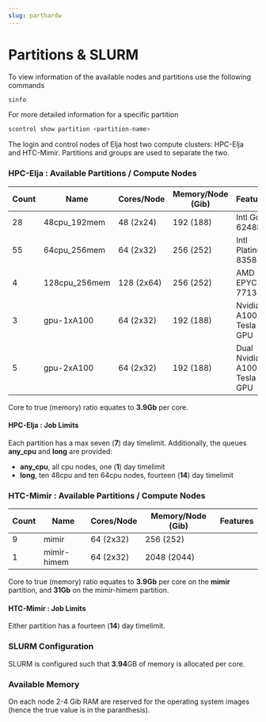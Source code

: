 ```yaml
---
slug: parthardw
---
```


# Partitions & SLURM

To view information of the available nodes and partitions use the
following commands

```bash
sinfo
```

For more detailed information for a specific partition

```bash
scontrol show partition <partition-name>
```

The login and control nodes of Elja
host two compute clusters: HPC-Elja and HTC-Mimir. Partitions and groups
are used to separate the two.

### HPC-Elja : Available Partitions / Compute Nodes

| Count |  Name | Cores/Node | Memory/Node (Gib) | Features        |
|-------|----------|------------|-------------------|-----------------|
| 28    | 48cpu_192mem  | 48 (2x24)     | 192 (188)      | Intl Gold 6248R                |
| 55    | 64cpu_256mem  | 64 (2x32)     | 256 (252)     | Intl Platinum 8358               |
| 4    | 128cpu_256mem  | 128 (2x64)     | 256 (252)     | AMD EPYC 7713                |
| 3     | gpu-1xA100    | 64 (2x32)     | 192 (188)   | Nvidia A100 Tesla GPU |
| 5     | gpu-2xA100    | 64 (2x32)     | 192 (188)   | Dual Nvidia A100 Tesla GPU |

Core to true (memory) ratio equates to **3.9Gb** per core.

#### HPC-Elja : Job Limits

Each partition has a max seven (**7**) day timelimit. Additionally, the queues **any_cpu** and **long** are provided: 
- **any_cpu**, all cpu nodes, one (**1**) day timelimit 
- **long**, ten 48cpu and ten 64cpu nodes, fourteen (**14**) day timelimit

### HTC-Mimir : Available Partitions / Compute Nodes
| Count |  Name | Cores/Node | Memory/Node (Gib) | Features        |
|-------|----------|------------|-------------------|-----------------|
| 9    | mimir  | 64 (2x32)       | 256 (252)     |                 |
| 1     | mimir-himem    | 64 (2x32)       | 2048 (2044)             |                 |

Core to true (memory) ratio equates to **3.9Gb** per core on the **mimir** partition, and **31Gb** on the mimir-himem partition.

#### HTC-Mimir : Job Limits

Either partition has a fourteen (**14**) day timelimit. 

### SLURM Configuration

SLURM is configured such that **3.94**GB of memory is allocated per core.

### Available Memory

On each node 2-4 Gib RAM are reserved for the operating system images (hence the true value is in the paranthesis).


